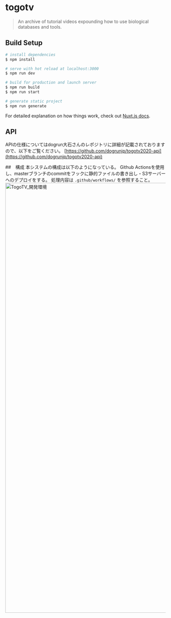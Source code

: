 # togotv

> An archive of tutorial videos expounding how to use biological databases and tools.

## Build Setup

```bash
# install dependencies
$ npm install

# serve with hot reload at localhost:3000
$ npm run dev

# build for production and launch server
$ npm run build
$ npm run start

# generate static project
$ npm run generate
```

For detailed explanation on how things work, check out [Nuxt.js docs](https://nuxtjs.org).

## API
APIの仕様についてはdogrun大石さんのレポジトリに詳細が記載されておりますので、以下をご覧ください。
[https://github.com/dogrunjp/togotv2020-api](https://github.com/dogrunjp/togotv2020-api)

##　構成
本システムの構成は以下のようになっている。
Github Actionsを使用し、masterブランチのcommitをフックに静的ファイルの書き出し・S3サーバーへのデプロイをする。
処理内容は `.github/workflows/` を参照すること。
<img width="1349" alt="TogoTV_開発環境" src="https://user-images.githubusercontent.com/31158474/164628460-f1dacf07-ac9f-4308-8810-f68d04dd6b53.png">
